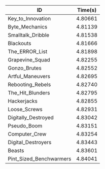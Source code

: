 |ID|Time(s)|
|-|-|
|Key_to_Innovation|4.80661|
|Byte_Mechanics|4.81139|
|Smalltalk_Dribble|4.81538|
|Blackouts|4.81666|
|The_ERROR_List|4.81898|
|Grapevine_Squad|4.82255|
|Gonzo_Brutes|4.82552|
|Artful_Maneuvers|4.82695|
|Rebooting_Rebels|4.82740|
|The_Hit_Blunders|4.82795|
|Hackerjacks|4.82855|
|Loose_Screws|4.82931|
|Digitally_Destroyed|4.83042|
|Pseudo_Boom|4.83151|
|Computer_Crew|4.83254|
|Digital_Destroyers|4.83443|
|Beasts|4.83601|
|Pint_Sized_Benchwarmers|4.84041|
